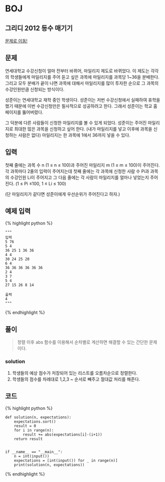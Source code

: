 # BOJ

## 그리디 2012 등수 매기기
[문제로 이동!](https://www.acmicpc.net/problem/12018)

## 문제

연세대학교 수강신청이 얼마 전부터 바뀌어, 마일리지 제도로 바뀌었다. 이 제도는 각각의 학생들에게 마일리지를 주어 듣고 싶은 과목에 마일리지를 과목당 1~36을 분배한다. 그리고 모두 분배가 끝이 나면 과목에 대해서 마일리지를 많이 투자한 순으로 그 과목의 수강인원만큼 신청되는 방식이다.

성준이는 연세대학교 재학 중인 학생이다. 성준이는 저번 수강신청에서 실패하여 휴학을 했기 때문에 이번 수강신청만은 필사적으로 성공하려고 한다. 그래서 성준이는 학교 홈페이지를 뚫어버렸다.

그 덕분에 다른 사람들이 신청한 마일리지를 볼 수 있게 되었다. 성준이는 주어진 마일리지로 최대한 많은 과목을 신청하고 싶어 한다. (내가 마일리지를 넣고 이후에 과목을 신청하는 사람은 없다) 마일리지는 한 과목에 1에서 36까지 넣을 수 있다.

## 입력

첫째 줄에는 과목 수 n (1 ≤ n ≤ 100)과 주어진 마일리지 m (1 ≤ m ≤ 100)이 주어진다. 각 과목마다 2줄의 입력이 주어지는데 첫째 줄에는 각 과목에 신청한 사람 수 Pi과 과목의 수강인원 Li이 주어지고 그 다음 줄에는 각 사람이 마일리지를 얼마나 넣었는지 주어진다. (1 ≤ Pi ≤100, 1 ≤ Li ≤ 100)

(단 마일리지가 같다면 성준이에게 우선순위가 주어진다고 하자.)

## 예제 입력

{% highlight python %}

    """
    입력
    5 76
    5 4 
    36 25 1 36 36
    4 4
    30 24 25 20
    6 4
    36 36 36 36 36 36
    2 4
    3 7
    5 4
    27 15 26 8 14
    
    출력
    4
    """

{% endhighlight %}

## 풀이
> 정렬 이후 abs 함수를 이용해서 순차별로 계산하면 해결할 수 있는 간단한 문제이다.

### solution
1. 학생들의 예상 점수가 저장되어 있는 리스트를 오름차순으로 정렬한다.
2. 학생들의 점수를 차례대로 1,2,3 ~ 순서로 빼주고 절대값 처리를 해준다.

## 코드

{% highlight python %}

    def solution(n, expectations):
        expectations.sort()
        result = 0
        for i in range(n):
            result += abs(expectations[i]-(i+1))
        return result
    
    
    if __name__ == "__main__":
        n = int(input())
        expectations = [int(input()) for _ in range(n)]
        print(solution(n, expectations))
{% endhighlight %}